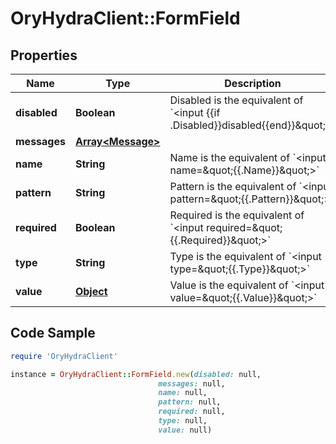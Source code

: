 # OryHydraClient::FormField

## Properties

Name | Type | Description | Notes
------------ | ------------- | ------------- | -------------
**disabled** | **Boolean** | Disabled is the equivalent of &#x60;&lt;input {{if .Disabled}}disabled{{end}}\&quot;&gt;&#x60; | [optional] 
**messages** | [**Array&lt;Message&gt;**](Message.md) |  | [optional] 
**name** | **String** | Name is the equivalent of &#x60;&lt;input name&#x3D;\&quot;{{.Name}}\&quot;&gt;&#x60; | 
**pattern** | **String** | Pattern is the equivalent of &#x60;&lt;input pattern&#x3D;\&quot;{{.Pattern}}\&quot;&gt;&#x60; | [optional] 
**required** | **Boolean** | Required is the equivalent of &#x60;&lt;input required&#x3D;\&quot;{{.Required}}\&quot;&gt;&#x60; | [optional] 
**type** | **String** | Type is the equivalent of &#x60;&lt;input type&#x3D;\&quot;{{.Type}}\&quot;&gt;&#x60; | 
**value** | [**Object**](.md) | Value is the equivalent of &#x60;&lt;input value&#x3D;\&quot;{{.Value}}\&quot;&gt;&#x60; | [optional] 

## Code Sample

```ruby
require 'OryHydraClient'

instance = OryHydraClient::FormField.new(disabled: null,
                                 messages: null,
                                 name: null,
                                 pattern: null,
                                 required: null,
                                 type: null,
                                 value: null)
```


